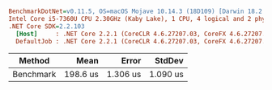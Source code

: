 ``` ini

BenchmarkDotNet=v0.11.5, OS=macOS Mojave 10.14.3 (18D109) [Darwin 18.2.0]
Intel Core i5-7360U CPU 2.30GHz (Kaby Lake), 1 CPU, 4 logical and 2 physical cores
.NET Core SDK=2.2.103
  [Host]     : .NET Core 2.2.1 (CoreCLR 4.6.27207.03, CoreFX 4.6.27207.03), 64bit RyuJIT
  DefaultJob : .NET Core 2.2.1 (CoreCLR 4.6.27207.03, CoreFX 4.6.27207.03), 64bit RyuJIT


```
|    Method |     Mean |    Error |   StdDev |
|---------- |---------:|---------:|---------:|
| Benchmark | 198.6 us | 1.306 us | 1.090 us |
